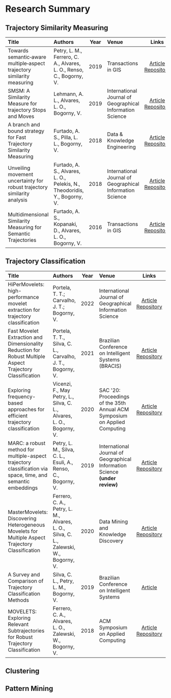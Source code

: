 # Research Summary
   
## Trajectory Similarity Measuring

| Title | Authors | Year | Venue | Links | Cite |
|:------|:--------|------|:------|:-----:|:----:|
| Towards semantic‐aware multiple‐aspect trajectory similarity measuring | Petry, L. M., Ferrero, C. A., Alvares, L. O., Renso, C., Bogorny, V. | 2019 | Transactions in GIS |  [Article](https://onlinelibrary.wiley.com/doi/full/10.1111/tgis.12542)<br> [Repository](https://github.com/bigdata-ufsc/petry-2019-muitas) | [BibTex](./resources/bibtex/petry2019muitas.bib) |
| SMSM: A Similarity Measure for trajectory Stops and Moves | Lehmann, A. L., Alvares, L. O., Bogorny, V. | 2019 | International Journal of Geographical Information Science |  [Article](https://www.tandfonline.com/doi/full/10.1080/13658816.2019.1605074)<br> [Repository](https://github.com/bigdata-ufsc/lehmann-2019-SMSM) | [BibTex](./resources/bibtex/lehmann2019smsm.bib) |
| A branch and bound strategy for Fast Trajectory Similarity Measuring | Furtado, A. S., Pilla, L. L., Bogorny, V. | 2018 | Data & Knowledge Engineering | [Article](https://www.sciencedirect.com/science/article/pii/S0169023X17302021)<br> [Repository](https://github.com/bigdata-ufsc/furtado-2018-ftsm-msm) | [BibTex](./resources/bibtex/furtado2018ftsm.bib) |
| Unveiling movement uncertainty for robust trajectory similarity analysis | Furtado, A. S., Alvares, L. O., Pelekis, N., Theodoridis, Y., Bogorny, V. | 2018 | International Journal of Geographical Information Science | [Article](https://www.tandfonline.com/doi/full/10.1080/13658816.2017.1372763)<br> [Repository](https://github.com/bigdata-ufsc/furtado-2018-ums) | [BibTex](./resources/bibtex/furtado2018ums.bib) |
| Multidimensional Similarity Measuring for Semantic Trajectories | Furtado, A. S., Kopanaki, D., Alvares, L. O., Bogorny, V. | 2016 | Transactions in GIS | [Article](https://onlinelibrary.wiley.com/doi/full/10.1111/tgis.12156)<br> [Repository](https://github.com/bigdata-ufsc/furtado-2016-msm) | [BibTex](./resources/bibtex/furtado2016msm.bib) |


## Trajectory Classification

| Title | Authors | Year | Venue | Links | Cite |
|:------|:--------|------|:------|:-----:|:----:|
| HiPerMovelets: high-performance movelet extraction for trajectory classification | Portela, T. T.; Carvalho, J. T.; Bogorny, V. | 2022 | International Journal of Geographical Information Science | [Article](https://doi.org/10.1080/13658816.2021.2018593) [Repository](https://github.com/bigdata-ufsc/HiPerMovelets) | [BibTex](https://github.com/bigdata-ufsc/research-summary/blob/master/resources/bibtex/Portela2020hipermovelets.bib) |
| Fast Movelet Extraction and Dimensionality Reduction for Robust Multiple Aspect Trajectory Classification | Portela, T. T., Silva, C. L., Carvalho, J. T., Bogorny, V. | 2021 | Brazilian Conference on Intelligent Systems (BRACIS) |  [Article](https://doi.org/10.1007/978-3-030-91702-9_31) [Repository](https://github.com/bigdata-ufsc/MASTERMovelets) | [BibTex](https://github.com/bigdata-ufsc/research-summary/blob/master/resources/bibtex/Portela2021supermovelets.bib) |
| Exploring frequency-based approaches for efficient trajectory classification | Vicenzi, F., May Petry, L., Silva, C. L., Alvares, L. O., Bogorny, V. | 2020 | SAC '20: Proceedings of the 35th Annual ACM Symposium on Applied Computing |  [Article](https://doi.org/10.1145/3341105.3374045) [Repository](https://github.com/bigdata-ufsc/vicenzi-2020-poifreq) | [BibTex](https://github.com/bigdata-ufsc/research-summary/blob/master/resources/bibtex/Vicenzi2020poif.bib) |
| MARC: a robust method for multiple-aspect trajectory classification via space, time, and semantic embeddings | Petry, L. M., Silva, C. L., Esuli, A., Renso, C., Bogorny, V. | 2019 | International Journal of Geographical Information Science **(under review)** |  [Article](.)<br> [Repository](https://github.com/bigdata-ufsc/) | [BibTex](./resources/bibtex/) |
| MasterMovelets: Discovering Heterogeneous Movelets for Multiple Aspect Trajectory Classification | Ferrero, C. A., Petry, L. M., Alvares, L. O., Silva, C. L., Zalewski, W., Bogorny, V. | 2020 | Data Mining and Knowledge Discovery | [Article](https://link.springer.com/article/10.1007/s10618-020-00676-x) [Repository](https://github.com/bigdata-ufsc/MASTERMovelets) | [BibTex](https://github.com/bigdata-ufsc/research-summary/blob/resources/bibtex/Ferrero2020mastermovelets.bib) |
| A Survey and Comparison of Trajectory Classification Methods | Silva, C. L., Petry, L. M., Bogorny, V. | 2019 | Brazilian Conference on Intelligent Systems| [Article]()<br> | [BibTex](./resources/bibtex/silva2019asurvey.bib) |
| MOVELETS: Exploring Relevant Subtrajectories for Robust Trajectory Classification | Ferrero, C. A., Alvares, L. O., Zalewski, W., Bogorny, V. | 2018 | ACM Symposium on Applied Computing | [Article](https://dl.acm.org/citation.cfm?id=3167225)<br> [Repository](https://github.com/bigdata-ufsc/ferrero-2018-movelets)<br> | [BibTex](./resources/bibtex/ferrero2018movelets.bib) |


## Clustering


## Pattern Mining
